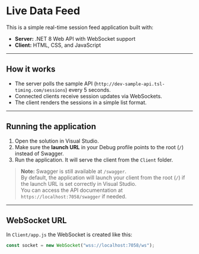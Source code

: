 # Live Data Feed

This is a simple real-time session feed application built with:

- **Server:** .NET 8 Web API with WebSocket support
- **Client:** HTML, CSS, and JavaScript

---

## How it works

- The server polls the sample API (`http://dev-sample-api.tsl-timing.com/sessions`) every 5 seconds.
- Connected clients receive session updates via WebSockets.
- The client renders the sessions in a simple list format.

---

## Running the application

1. Open the solution in Visual Studio.
2. Make sure the **launch URL** in your Debug profile points to the root (`/`) instead of Swagger.
3. Run the application. It will serve the client from the `Client` folder.

> **Note:** Swagger is still available at `/swagger`.  
> By default, the application will launch your client from the root (`/`) if the launch URL is set correctly in Visual Studio.  
> You can access the API documentation at `https://localhost:7058/swagger` if needed.

---

## WebSocket URL

In `Client/app.js` the WebSocket is created like this:

```javascript
const socket = new WebSocket("wss://localhost:7058/ws");
